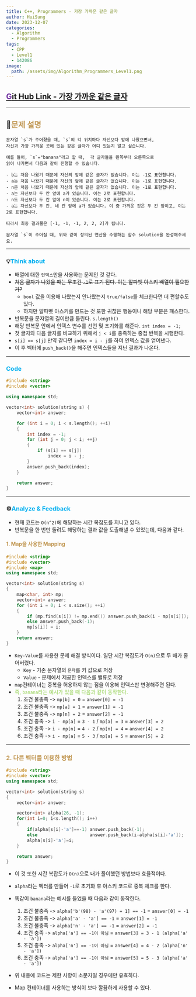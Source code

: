 ```yaml
---
title: C++, Programmers - 가장 가까운 같은 글자
author: HuiSung
date: 2023-12-07
categories:
  - Algorithm
  - Programmers
tags:
  - CPP
  - Level1
  - 142086
image:
  path: /assets/img/Algorithm_Programmers_Level1.png
---
```


## [<span style="color:#7030a0">G</span>it Hub Link - 가장 가까운 같은 글자](https://github.com/iamdeveloperz/Programmers/tree/main/%ED%94%84%EB%A1%9C%EA%B7%B8%EB%9E%98%EB%A8%B8%EC%8A%A4/1/142086.%E2%80%85%EA%B0%80%EC%9E%A5%E2%80%85%EA%B0%80%EA%B9%8C%EC%9A%B4%E2%80%85%EA%B0%99%EC%9D%80%E2%80%85%EA%B8%80%EC%9E%90)

---

## 💫<span style="color:#c29956">문제 설명</span>

```
문자열 `s`가 주어졌을 때, `s`의 각 위치마다 자신보다 앞에 나왔으면서,
자신과 가장 가까운 곳에 있는 같은 글자가 어디 있는지 알고 싶습니다.  

예를 들어, `s`="banana"라고 할 때,  각 글자들을 왼쪽부터 오른쪽으로
읽어 나가면서 다음과 같이 진행할 수 있습니다.

- b는 처음 나왔기 때문에 자신의 앞에 같은 글자가 없습니다. 이는 -1로 표현합니다.
- a는 처음 나왔기 때문에 자신의 앞에 같은 글자가 없습니다. 이는 -1로 표현합니다.
- n은 처음 나왔기 때문에 자신의 앞에 같은 글자가 없습니다. 이는 -1로 표현합니다.
- a는 자신보다 두 칸 앞에 a가 있습니다. 이는 2로 표현합니다.
- n도 자신보다 두 칸 앞에 n이 있습니다. 이는 2로 표현합니다.
- a는 자신보다 두 칸, 네 칸 앞에 a가 있습니다. 이 중 가까운 것은 두 칸 앞이고, 이는 2로 표현합니다.

따라서 최종 결과물은 [-1, -1, -1, 2, 2, 2]가 됩니다.

문자열 `s`이 주어질 때, 위와 같이 정의된 연산을 수행하는 함수 solution을 완성해주세요.
```

---

### 💡<span style="color:#00b0f0">Think about</span>

- 배열에 대한 `인덱스`만을 사용하는 문제인 것 같다.
- ~~처음 글자가 나왔을 때는 무조건 `-1`로 표기 된다. 이는 알파벳 아스키 배열이 필요한가?~~
	- `bool` 값을 이용해 나왔는지 안나왔는지 `true/false`를 체크한다면 더 편할수도 있다.
	- 하지만 알파벳 아스키를 만드는 것 또한 귀찮은 행동이니 해당 부분은 패스한다.
- 반복문을 문자열의 길이만큼 돌린다. `s.length()`
- 해당 반복문 안에서 인덱스 변수를 선언 및 초기화를 해준다. `int index = -1;`
- 첫 글자와 다음 글자를 비교하기 위해서 `j < i`를 충족하는 중첩 반복을 시행한다.
- `s[i] == s[j]` 만약 같다면 `index = i - j`를 하여 인덱스 값을 얻어낸다.
- 이 후 벡터에 `push_back()`을 해주면 인덱스들을 지닌 결과가 나온다.

---

### <span style="color:#00b0f0">Code</span>

```cpp
#include <string>
#include <vector>

using namespace std;

vector<int> solution(string s) {
    vector<int> answer;

    for (int i = 0; i < s.length(); ++i)
    {
        int index = -1;
        for (int j = 0; j < i; ++j)
        {
            if (s[i] == s[j])
                index = i - j;
        }
        answer.push_back(index);
    }

    return answer;
}
```

---

### ⚙️<span style="color:#00b0f0">Analyze & Feedback</span>

- 현재 코드는 `O(n^2)`에 해당하는 시간 복잡도를 지니고 있다.
- 반복문을 한 번만 돌려도 해당하는 결과 값을 도출해낼 수 있었는데, 다음과 같다.

#### <span style="color:#c29956">1. Map을 사용한 Mapping</span>

```cpp
#include <string>
#include <vector>
#include <map>
using namespace std;

vector<int> solution(string s)
{
    map<char, int> mp;
    vector<int> answer;
    for (int i = 0; i < s.size(); ++i)
    {
        if (mp.find(s[i]) != mp.end()) answer.push_back(i - mp[s[i]]);
        else answer.push_back(-1);
        mp[s[i]] = i;
    }
    return answer;
}
```

- `Key-Value`를 사용한 문제 해결 방식이다. 일단 시간 복잡도가 `O(n)`으로 두 배가 줄어버렸다.
	- `Key` - 기존 문자열의 `문자`를 키 값으로 저장
	- `Value` - 문제에서 제공한 인덱스를 밸류로 저장
- `map`컨테이너는 중복을 허용하지 않는 점을 이용해 인덱스만 변경해주면 된다.
- <span style="color:#92d050">즉, `banana`라는 예시가 있을 때 다음과 같이 동작한다.</span>
	1. 조건 불충족 -> `mp[b] = 0` = `answer[0] = -1`
	2. 조건 불충족 -> `mp[a] = 1` = `answer[1] = -1`
	3. 조건 불충족 -> `mp[n] = 2` = `answer[2] = -1`
	4. 조건 충족 -> `i - mp[a]` = `3 - 1` / `mp[a] = 3` = `answer[3] = 2`
	5. 조건 충족 -> `i - mp[n]` = `4 - 2` / `mp[n] = 4` = `answer[4] = 2`
	6. 조건 충족 -> `i - mp[a]` = `5 - 3` / `mp[a] = 5` = `answer[5] = 2`

---

### <span style="color:#c29956">2. 다른 벡터를 이용한 방법</span>

```cpp
#include <string>
#include <vector>
using namespace std;

vector<int> solution(string s)
{
    vector<int> answer;

    vector<int> alpha(26, -1);
    for(int i=0; i<s.length(); i++)
    {
        if(alpha[s[i]-'a']==-1) answer.push_back(-1);
        else                    answer.push_back(i-alpha[s[i]-'a']);
        alpha[s[i]-'a']=i;
    }

    return answer;
}
```

- 이 것 또한 시간 복잡도가 `O(n)`으로 내가 풀이했던 방법보다 효율적이다.
- `alpha`라는 벡터를 만들어 `-1`로 초기화 후 아스키 코드로 중복 체크를 한다.
- 똑같이 `banana`라는 예시를 들었을 때 다음과 같이 동작한다.
	1. 조건 불충족 -> `alpha['b'(98) - 'a'(97) = 1] == -1` = `answer[0] = -1`
	2. 조건 불충족 -> `alpha['a' - 'a'] == -1` = `answer[1] = -1`
	3. 조건 불충족 -> `alpha['n' - 'a'] == -1` = `answer[2] = -1`
	4. 조건 충족 -> `alpha['a'] == -1이 아님` = `answer[3] = 3 - 1 (alpha['a' - 'a'])`
	5. 조건 충족 -> `alpha['n'] == -1이 아님` = `answer[4] = 4 - 2 (alpha['n' - 'a'])`
	6. 조건 충족 -> `alpha['a'] == -1이 아님` = `answer[5] = 5 - 3 (alpha['a' - 'a'])`

- 위 내용에 코드는 제한 사항이 소문자일 경우에만 유효하다.
- Map 컨테이너를 사용하는 방식이 보다 깔끔하게 사용할 수 있다.